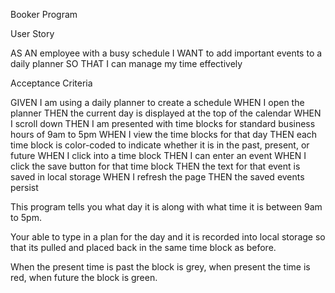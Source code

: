 Booker Program

User Story

AS AN employee with a busy schedule
I WANT to add important events to a daily planner
SO THAT I can manage my time effectively

Acceptance Criteria

GIVEN I am using a daily planner to create a schedule
WHEN I open the planner
THEN the current day is displayed at the top of the calendar
WHEN I scroll down
THEN I am presented with time blocks for standard business hours of 9am to 5pm
WHEN I view the time blocks for that day
THEN each time block is color-coded to indicate whether it is in the past, present, or future
WHEN I click into a time block
THEN I can enter an event
WHEN I click the save button for that time block
THEN the text for that event is saved in local storage
WHEN I refresh the page
THEN the saved events persist

This program tells you what day it is along with what time it is between 9am to 5pm.

Your able to type in a plan for the day and it is recorded into local storage so that its pulled and placed back in the same time block as before.

When the present time is past the block is grey, when present the time is red, when future the block is green.
